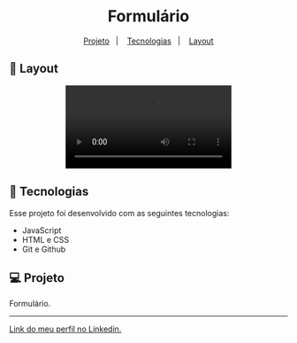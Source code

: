 <h1 align="center"> Formulário </h1>

<p align="center">
  <a href="#-projeto">Projeto</a>&nbsp;&nbsp;&nbsp;|&nbsp;&nbsp;&nbsp;
  <a href="#-tecnologias">Tecnologias</a>&nbsp;&nbsp;&nbsp;|&nbsp;&nbsp;&nbsp;
  <a href="#-layout">Layout</a>
</p>

## 🔖 Layout

<p align="center">
  <video src="https://user-images.githubusercontent.com/111329429/227782700-792b4d0b-0493-42a6-82b2-69b931acf627.mp4">
</p>

## 🚀 Tecnologias

Esse projeto foi desenvolvido com as seguintes tecnologias:

- JavaScript
- HTML e CSS
- Git e Github

## 💻 Projeto

Formulário.

---

[Link do meu perfil no Linkedin.](https://www.linkedin.com/in/felipe-moises-4a1b58248/)
